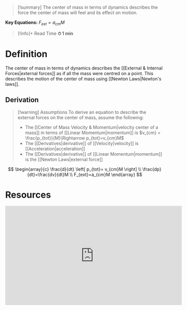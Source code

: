 
> [!summary]
The center of mass in terms of dynamics describes the force the center of mass will feel and its effect on motion.
> 
**Key Equations:**
$F_{ext}=a_{cm}M$

>[!info]+ Read Time
**⏱ 1 min**

# Definition 
The center of mass in terms of dynamics describes the [[External & Internal Forces|external forces]] as if all the mass were centred on a point. This describes the motion of the center of mass using [[Newton Laws|Newton's laws]].

## Derivation 
> [!warning] Assumptions
To derive an equation to describe the external forces on the center of mass, assume the following:
> - The [[Center of Mass Velocity & Momentum|velocity center of a mass]] in terms of [[Linear Momentum|momentum]] is $v_{cm} = \frac{p_{tot}}{M}\Rightarrow p_{tot}=v_{cm}M$
> - The [[Derivatives|derivative]] of [[Velocity|velocity]] is [[Acceleration|acceleration]]
> - The [[Derivatives|derivative]] of [[Linear Momentum|momentum]] is the [[Newton Laws|external force]]

$$
\begin{array}{c}
\frac{d}{dt} \left[ p_{tot}= v_{cm}M \right]  \\
\frac{dp}{dt}=\frac{dv}{dt}M \\
F_{ext}=a_{cm}M
\end{array}
$$

# Resources
<iframe width="560" height="315" src="https://www.youtube.com/embed/aIhScO3_I50?si=LBr7KTZt4r_Ge5_R&amp;start=2118" title="YouTube video player" frameborder="0" allow="accelerometer; autoplay; clipboard-write; encrypted-media; gyroscope; picture-in-picture; web-share" referrerpolicy="strict-origin-when-cross-origin" allowfullscreen></iframe>